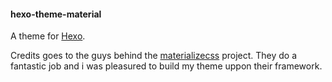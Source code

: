 #### hexo-theme-material

A theme for [Hexo].

Credits goes to the guys behind the [materializecss] project. They do a fantastic job and i was pleasured to build my theme uppon their framework.

[Hexo]: https://hexo.io/
[materializecss]: http://materializecss.com/
